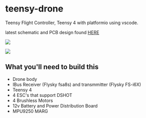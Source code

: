 # teensy-drone

Teensy Flight Controller, Teensy 4 with platformio using vscode.

latest schematic and PCB design found [HERE](https://easyeda.com/mc18g13/teensy-drone)

![](https://image.easyeda.com/histories/edefd86112da491591a4318cc101e628.png)

![](https://image.easyeda.com/histories/5178226b8f9e4a0181dd57564860cdf3.png)

## What you'll need to build this

* Drone body
* IBus Receiver (Flysky fsa8s) and transmmitter (Flysky FS-i6X)
* Teensy 4
* 4 ESC's that support DSHOT
* 4 Brushless Motors
* 12v Battery and Power Distribution Board
* MPU9250 MARG
